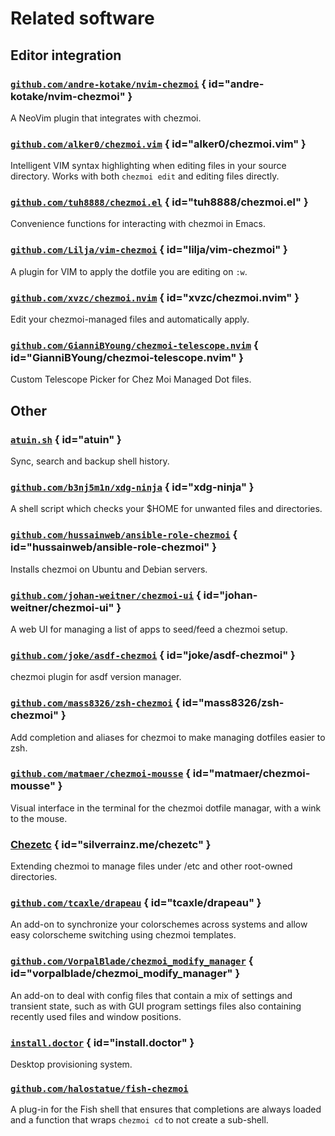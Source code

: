# Related software

## Editor integration

### [`github.com/andre-kotake/nvim-chezmoi`](https://github.com/andre-kotake/nvim-chezmoi) { id="andre-kotake/nvim-chezmoi" }

A NeoVim plugin that integrates with chezmoi.

### [`github.com/alker0/chezmoi.vim`](https://github.com/alker0/chezmoi.vim) { id="alker0/chezmoi.vim" }

Intelligent VIM syntax highlighting when editing files in your source directory.
Works with both `chezmoi edit` and editing files directly.

### [`github.com/tuh8888/chezmoi.el`](https://github.com/tuh8888/chezmoi.el) { id="tuh8888/chezmoi.el" }

Convenience functions for interacting with chezmoi in Emacs.

### [`github.com/Lilja/vim-chezmoi`](https://github.com/Lilja/vim-chezmoi) { id="lilja/vim-chezmoi" }

A plugin for VIM to apply the dotfile you are editing on `:w`.

### [`github.com/xvzc/chezmoi.nvim`](https://github.com/xvzc/chezmoi.nvim) { id="xvzc/chezmoi.nvim" }

Edit your chezmoi-managed files and automatically apply.

### [`github.com/GianniBYoung/chezmoi-telescope.nvim`](https://github.com/GianniBYoung/chezmoi-telescope.nvim) { id="GianniBYoung/chezmoi-telescope.nvim" }

Custom Telescope Picker for Chez Moi Managed Dot files.

## Other

### [`atuin.sh`](https://atuin.sh/) { id="atuin" }

Sync, search and backup shell history.

### [`github.com/b3nj5m1n/xdg-ninja`](https://github.com/b3nj5m1n/xdg-ninja) { id="xdg-ninja" }

A shell script which checks your $HOME for unwanted files and directories.

### [`github.com/hussainweb/ansible-role-chezmoi`](https://github.com/hussainweb/ansible-role-chezmoi) { id="hussainweb/ansible-role-chezmoi" }

Installs chezmoi on Ubuntu and Debian servers.

### [`github.com/johan-weitner/chezmoi-ui`](https://github.com/johan-weitner/chezmoi-ui) { id="johan-weitner/chezmoi-ui" }

A web UI for managing a list of apps to seed/feed a chezmoi setup.

### [`github.com/joke/asdf-chezmoi`](https://github.com/joke/asdf-chezmoi) { id="joke/asdf-chezmoi" }

chezmoi plugin for asdf version manager.

### [`github.com/mass8326/zsh-chezmoi`](https://github.com/mass8326/zsh-chezmoi) { id="mass8326/zsh-chezmoi" }

Add completion and aliases for chezmoi to make managing dotfiles easier to zsh.

### [`github.com/matmaer/chezmoi-mousse`](https://github.com/matmaer/chezmoi-mousse) { id="matmaer/chezmoi-mousse" }

Visual interface in the terminal for the chezmoi dotfile managar, with a wink to the mouse.

### [Chezetc](https://silverrainz.me/chezetc/) { id="silverrainz.me/chezetc" }

Extending chezmoi to manage files under /etc and other root-owned directories.

### [`github.com/tcaxle/drapeau`](https://github.com/tcaxle/drapeau) { id="tcaxle/drapeau" }

An add-on to synchronize your colorschemes across systems and allow easy
colorscheme switching using chezmoi templates.

### [`github.com/VorpalBlade/chezmoi_modify_manager`](https://github.com/VorpalBlade/chezmoi_modify_manager) { id="vorpalblade/chezmoi_modify_manager" }

An add-on to deal with config files that contain a mix of settings and transient
state, such as with GUI program settings files also containing recently used
files and window positions.

### [`install.doctor`](https://install.doctor) { id="install.doctor" }

Desktop provisioning system.

### [`github.com/halostatue/fish-chezmoi`](https://github.com/halostatue/fish-chezmoi)

A plug-in for the Fish shell that ensures that completions are always loaded and
a function that wraps `chezmoi cd` to not create a sub-shell.
